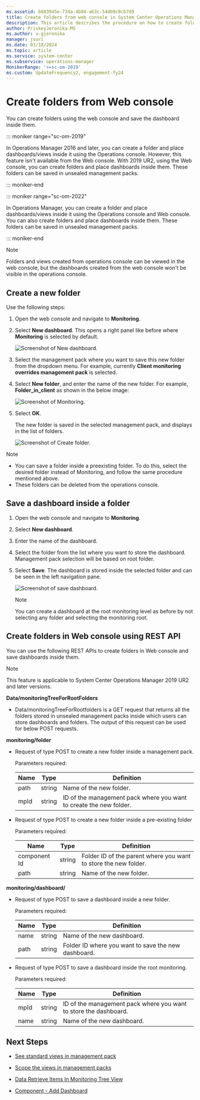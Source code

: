 ```yaml
---
ms.assetid: b883945e-734a-4b04-a63c-54db9c8cb7d9
title: Create folders from web console in System Center Operations Manager
description: This article describes the procedure on how to create folders using Operations Manager web console, and store dashboards inside them.
author: PriskeyJeronika-MS
ms.author: v-gjeronika
manager: jsuri
ms.date: 03/18/2024
ms.topic: article
ms.service: system-center
ms.subservice: operations-manager
MonikerRange: '>=sc-om-2019'
ms.custom: UpdateFrequency2, engagement-fy24
---
```



# Create folders from Web console

You can create folders using the web console and save the dashboard inside them.

::: moniker range="sc-om-2019"

In Operations Manager 2016 and later, you can create a folder and place dashboards/views inside it using the Operations console. However, this feature isn't available from the Web console. With 2019 UR2, using the Web console, you can create folders and place dashboards inside them. These folders can be saved in unsealed management packs.

::: moniker-end

::: moniker range="sc-om-2022"

In Operations Manager, you can create a folder and place dashboards/views inside it using the Operations console and Web console. You can also create folders and place dashboards inside them. These folders can be saved in unsealed management packs.

::: moniker-end

> [!NOTE]
> Folders and views created from operations console can be viewed in the web console, but the dashboards created from the web console won't be visible in the operations console.


## Create a new folder

Use the following steps:

1. Open the web console and navigate to **Monitoring**.
2. Select **New dashboard**. This opens a right panel like before where **Monitoring** is selected by default.

   ![Screenshot of New dashboard.](./media/support-for-folders/new-dashboard.png)

3. Select the management pack where you want to save this new folder from the dropdown menu. For example, currently **Client monitoring overrides management pack** is selected.
4. Select **New folder**, and enter the name of the new folder. For example, **Folder\_in\_client** as shown in the below image:

   ![Screenshot of Monitoring.](./media/support-for-folders/create-in-monitoring.png)

5. Select **OK**.

   The new folder is saved in the selected management pack, and displays in the list of folders.

   ![Screenshot of Create folder.](./media/support-for-folders/create-folder-in-client.png)

> [!NOTE]
> - You can save a folder inside a preexisting folder. To do this, select the desired folder instead of Monitoring, and follow the same procedure mentioned above.
> - These folders can be deleted from the operations console.


## Save a dashboard inside a folder

1. Open the web console and navigate to **Monitoring**.
2. Select **New dashboard**.
3. Enter the name of the dashboard.
4. Select the folder from the list where you want to store the dashboard.
   Management pack selection will be based on root folder.
6. Select **Save**.
   The dashboard is stored inside the selected folder and can be seen in the left navigation pane.

   ![Screenshot of save dashboard.](./media/support-for-folders/new-dashboard-folder-in-client.png)

   > [!NOTE]
   > You can create a dashboard at the root monitoring level as before by not selecting any folder and selecting the monitoring root.

## Create folders in Web console using REST API

You can use the following REST APIs to create folders in Web console and save dashboards inside them.

> [!NOTE]
> This feature is applicable to System Center Operations Manager 2019 UR2 and later versions.

**Data/monitoringTreeForRootFolders**

  - Data/monitoringTreeForRootfolders is a GET request that returns all the folders stored in unsealed management packs inside which users can store dashboards and folders. The output of this request can be used for below POST requests.


**monitoring/folder**

  - Request of type POST to create a new folder inside a management pack.

      Parameters required:

      | Name | Type  | Definition |
      |----|---|------|
      |  path  | string  |Name of the new folder. |
      | mpId|string| ID of the management pack where you want to create the new folder.  |

  - Request of type POST to create a new folder inside a pre-existing folder

      Parameters required:

      | Name | Type  | Definition |
      |----|---|------|
      |  component Id  | string  |Folder ID of the parent where you want to store the new folder. |
      | path|string| Name of the new folder.  |

**monitoring/dashboard/**

  - Request of type POST to save a dashboard inside a new folder.

     Parameters required:

     | Name | Type  | Definition |
     |----|------|-----|
     |  name | string  |Name of the new dashboard. |
     | path|string| Folder ID where you want to save the new dashboard.  |


  - Request of type POST to save a dashboard inside the root monitoring.

     Parameters required:

     | Name | Type  | Definition |
     |----|----|-----|
     |  mpId  | string  |ID of the management pack where you want to store the dashboard. |
     | name |string| Name of the new dashboard.  |


## Next Steps
- [See standard views in management pack](manage-console-standard-views.md)

- [Scope the views in management packs](manage-console-scope-views.md)

- [Data Retrieve Items In Monitoring Tree View](/rest/api/operationsmanager/data/retrieve%20items%20in%20monitoring%20tree%20view)

- [Component - Add Dashboard](/rest/api/operationsmanager/monitoring/add-dashboard)
